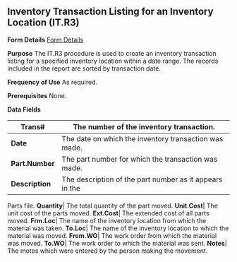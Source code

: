 ## Inventory Transaction Listing for an Inventory Location (IT.R3)
<PageHeader />

**Form Details**
[Form Details](../IT-R3-1/README.md)

**Purpose**
The IT.R3 procedure is used to create an inventory transaction listing for a
specified inventory location within a date range. The records included in the
report are sorted by transaction date.

**Frequency of Use**
As required.

**Prerequisites**
None.

**Data Fields**

| **Trans#**      | The number of the inventory transaction.                |
| --------------- | ------------------------------------------------------- |
| **Date**        | The date on which the inventory transaction was made.   |
| **Part.Number** | The part number for which the transaction was made.     |
| **Description** | The description of the part number as it appears in the |
Parts file.
**Quantity**|  The total quantity of the part moved.
**Unit.Cost**|  The unit cost of the parts moved.
**Ext.Cost**|  The extended cost of all parts moved.
**Frm.Loc**|  The name of the inventory location from which the material was
taken.
**To.Loc**|  The name of the inventory location to which the material was
moved.
**From.WO**|  The work order from which the material was moved.
**To.WO**|  The work order to which the material was sent.
**Notes**|  The motes which were entered by the person making the movement.

<badge text= "Version 8.10.57 " vertical="middle" />

<PageFooter />
